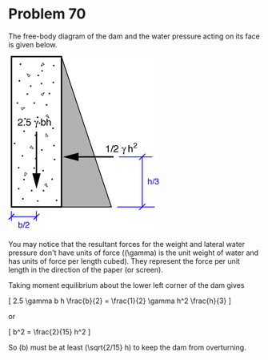 # Problem 70 #

The free-body diagram of the dam and the water pressure acting on its face is given below.

<img src="images/070.png" />

You may notice that the resultant forces for the weight and lateral water pressure don't have units of force (\(\gamma\) is the unit weight of water and has units of force per length cubed). They represent the force per unit length in the direction of the paper (or screen).

Taking moment equilibrium about the lower left corner of the dam gives

\[ 2.5 \gamma b h \frac{b}{2} = \frac{1}{2} \gamma h^2 \frac{h}{3} \]

or

\[ b^2 = \frac{2}{15} h^2 \]

So \(b\) must be at least \(\sqrt{2/15} h\) to keep the dam from overturning.
